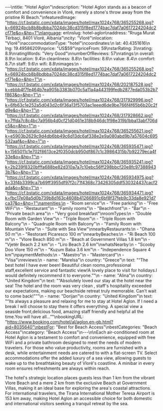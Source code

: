 ---\ntitle: "Hotel Aglon"\ndescription: "Hotel Aglon stands as a beacon of comfort and convenience in Vlorë, merely a stone's throw away from the pristine Ri Beach."\nfeaturedImage: "https://cf.bstatic.com/xdata/images/hotel/max1024x768/365255268.jpg?k=66924bcb8b8bdbba7024dc38cd315f8ed1774bac7daf7a0617224204dc2cf71e&o=&hp=1"\nlanguage: en\nslug: hotel-aglon\naddress: "Rruga Murat Tërbaçi, 8401 Vlorë, Albania"\ncity: "Vlorë"\nlocation: "Vlorë"\naccommodationType: "hotel"\ncoordinates:\n  lat: 40.4351616\n  lng: 19.49586209\nprice: "US$59"\npriceFrom: 59\nstarRating: 3\nrating: 8.9\nratingWords: "Very Good"\nnumberOfReviews: 57\nratings:\n  overall: 8.9\n  location: 9.4\n  cleanliness: 8.8\n  facilities: 8.6\n  value: 8.4\n  comfort: 8.7\n  staff: 9.6\n  wifi: 8.8\nimages:\n  - "https://cf.bstatic.com/xdata/images/hotel/max1024x768/365255268.jpg?k=66924bcb8b8bdbba7024dc38cd315f8ed1774bac7daf7a0617224204dc2cf71e&o=&hp=1"\n  - "https://cf.bstatic.com/xdata/images/hotel/max1024x768/202187528.jpg?k=ebbb4f7fe464b7ea905b3383b070c5a11a4a443199fedb2877eda053b2b7f863&o=&hp=1"\n  - "https://cf.bstatic.com/xdata/images/hotel/max1024x768/317929996.jpg?k=6fb63c1e252a5d043d2c6f36a13f5703ac1eeed6de9be766f4f65b6b20c2fd9e&o=&hp=1"\n  - "https://cf.bstatic.com/xdata/images/hotel/max1024x768/317928662.jpg?k=7ffda7c8c4bc7a956b4d0cf21d0461e318b946dc1f98e319b1bba13abf706dc5&o=&hp=1"\n  - "https://cf.bstatic.com/xdata/images/hotel/max1024x768/365255621.jpg?k=e5903b2629c9d4db6bb49c6d13dc6af338e2e9a080abd9b7a57604c695532aaf&o=&hp=1"\n  - "https://cf.bstatic.com/xdata/images/hotel/max1024x768/365935471.jpg?k=1565011c1e702f8613ce2f0350dcb950df867c1c39864315b7b92279eca4f33e&o=&hp=1"\n  - "https://cf.bstatic.com/xdata/images/hotel/max1024x768/365935241.jpg?k=2b239f8320bfffa688be82d310a7a7c10ebc56ff298bbcf20e8fc973889433b7&o=&hp=1"\n  - "https://cf.bstatic.com/xdata/images/hotel/max1024x768/365934975.jpg?k=33f4b3399ca7b69ff3955df97f2c71f4368c73426305ddf530324437cacf2ada&o=&hp=1"\n  - "https://cf.bstatic.com/xdata/images/hotel/max1024x768/365934471.jpg?k=fbc17e08a5d0b739b8d163c4608b41266891c6bf8f37feb9c33da8e921d7ca37&o=&hp=1"\namenities:\n  - "Room service"\n  - "Free parking"\n  - "Free WiFi"\n  - "Restaurant"\n  - "Family rooms"\n  - "Beachfront"\n  - "Bar"\n  - "Private beach area"\n  - "Very good breakfast"\nroomTypes:\n  - "Double Room with Garden View"\n  - "Triple Room"\n  - "Triple Room with Balcony"\n  - "Quadruple Room with Balcony"\n  - "Family Room with Mountain View"\n  - "Suite with Sea View"\nnearbyRestaurants:\n  - "Ohana 50 m"\n  - "Restorant Picaresco 100 m"\nnearbyBeaches:\n  - "Ri Beach 100 m"\n  - "Vlore Beach 850 m"\n  - "Beach at Government Villas 1.8 km"\n  - "Vjetër Beach 2.2 km"\n  - "Liro Beach 2.6 km"\nwhatsNearby:\n  - "Scooby Doo Vlore 150 m"\n  - "Kuzum Baba 3.6 km"\n  - "Independence Square 4 km"\npaymentMethods:\n  - "Maestro"\n  - "Mastercard"\n  - "Visa"\nreviews:\n  - name: "Marelsa"\n    country: "Greece"\n    text: "“The best hotel I have ever been!
Beautiful clean rooms,professional staff,excellent service and fantastic view!A lovely place to visit for holidays.I would definitely recommend it to everyone.”"\n  - name: "Alina"\n    country: "United Kingdom"\n    text: "“Absolutely loved our stay at the hotel near the sea! The hotel and the room was very clean , staff's hospitality exceeded our expectations, making our beachside retreat truly memorable. Can't wait to come back!\"”"\n  - name: "Dorijan"\n    country: "United Kingdom"\n    text: "“Its always a pleasure and relaxing for me to stay at Hotel Aglon. If I need a break I will choose to stay there it offers everything. A special view a seaside front,delicious food, amazing staff friendly and helpful all the time.You will have all...”"\nbookingURL: "https://www.booking.com/hotel/al/aglon.en-gb.html?aid=8035640"\nbestFor: "Best for Beach Access"\nbestCategories: "Beach Access"\ncategory: "Beach Access"\n---\n\nEach air-conditioned room at Hotel Aglon is a testament to comfort and convenience, equipped with free WiFi and a private bathroom designed to meet the needs of modern travelers. For those who value productivity, rooms are furnished with a desk, while entertainment needs are catered to with a flat-screen TV. Select accommodations offer the added luxury of a sea view, allowing guests to wake up to the breathtaking beauty of Vlorë's coastline. A minibar in every room ensures refreshments are always within reach.

The hotel's strategic location places guests less than 1 km from the vibrant Vlore Beach and a mere 2 km from the exclusive Beach at Government Villas, making it an ideal base for exploring the area's coastal attractions. For international travelers, the Tirana International Mother Teresa Airport is 153 km away, making Hotel Aglon an accessible choice for both domestic and international visitors seeking a tranquil retreat by the sea.
